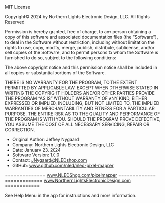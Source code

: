 MIT License


Copyright© 2024 by Northern Lights Electronic Design, LLC. All Rights Reserved


Permission is hereby granted, free of charge, to any person obtaining a copy of this software and associated documentation files 
(the “Software”), to deal in the Software without restriction, including without limitation the rights to use, copy, modify, 
merge, publish, distribute, sublicense, and/or sell copies of the Software, and to permit persons to whom the Software is
furnished to do so, subject to the following conditions:


The above copyright notice and this permission notice shall be included in all copies or substantial portions of the Software.


THERE IS NO WARRANTY FOR THE PROGRAM, TO THE EXTENT PERMITTED BY APPLICABLE LAW. 
EXCEPT WHEN OTHERWISE STATED IN WRITING THE COPYRIGHT HOLDERS AND/OR OTHER PARTIES 
PROVIDE THE PROGRAM “AS IS” WITHOUT WARRANTY OF ANY KIND, EITHER EXPRESSED OR IMPLIED,
INCLUDING, BUT NOT LIMITED TO, THE IMPLIED WARRANTIES OF MERCHANTABILITY AND FITNESS 
FOR A PARTICULAR PURPOSE. THE ENTIRE RISK AS TO THE QUALITY AND PERFORMANCE OF THE 
PROGRAM IS WITH YOU. SHOULD THE PROGRAM PROVE DEFECTIVE, YOU ASSUME THE COST OF ALL 
NECESSARY SERVICING, REPAIR OR CORRECTION.


- Original Author: Jeffrey Nygaard
- Company: Northern Lights Electronic Design, LLC
- Date: January 23, 2024
- Software Version: 1.0.0
- Contact: JNygaard@NLEDshop.com
- GitHub: www.github.com/nled/nled-pixel-mapper
 

==============          www.NLEDShop.com/pixelmapper           =============
=============     www.NorthernLightsElectronicDesign.com       ============


See Help Menu in the app for instructions and more information.